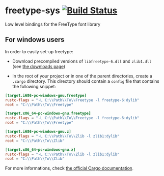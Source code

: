 freetype-sys [![Build Status](https://travis-ci.org/PistonDevelopers/freetype-sys.svg?branch=master)](https://travis-ci.org/PistonDevelopers/freetype-sys)
============

Low level bindings for the FreeType font library

## For windows users

In order to easily set-up freetype:

 - Download precompiled versions of `libfreetype-6.dll` and `zlib1.dll`
   (see [the downloads page](http://www.freetype.org/download.html))

 - In the root of your project or in one of the parent directories,
   create a `.cargo` directory. This directory should contain a `config`
   file that contains the following snippet:

```toml
[target.i686-pc-windows-gnu.freetype]
rustc-flags = "-L C:\\Path\\To\\Freetype -l freetype-6:dylib"
root = "C:\\Path\\To\\Freetype"

[target.x86_64-pc-windows-gnu.freetype]
rustc-flags = "-L C:\\Path\\To\\Freetype -l freetype-6:dylib"
root = "C:\\Path\\To\\Freetype"

[target.i686-pc-windows-gnu.z]
rustc-flags = "-L C:\\Path\\To\\Zlib -l zlib1:dylib"
root = "C:\\Path\\To\\Zlib"

[target.x86_64-pc-windows-gnu.z]
rustc-flags = "-L C:\\Path\\To\\Zlib -l zlib1:dylib"
root = "C:\\Path\\To\\Zlib"
```

For more informations, check [the official Cargo documentation](http://doc.crates.io/build-script.html#overriding-build-scripts).
